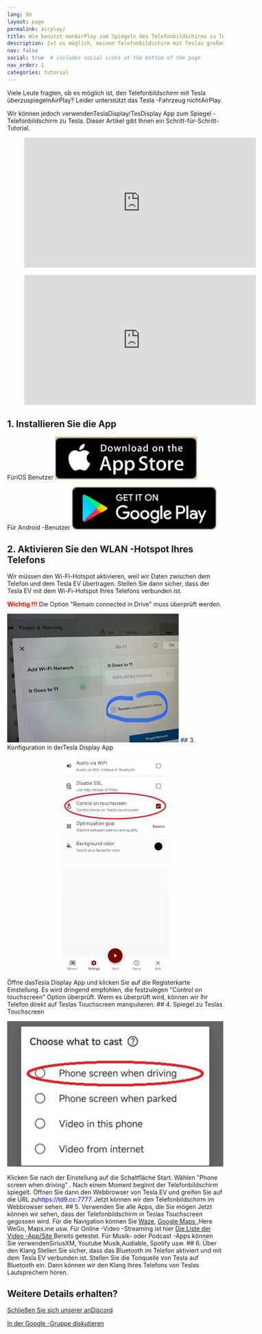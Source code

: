 ```yaml
---
lang: de
layout: page
permalink: airplay/
title: Wie benutzt manAirPlay zum Spiegeln des Telefonbildschirms zu Tesla?
description: Ist es möglich, meinen Telefonbildschirm mit Teslas großem Touchscreen überzuspiegelnAirPlay?
nav: false
social: true  # includes social icons at the bottom of the page
nav_order: 1
categories: tutorial
---
```


Viele Leute fragten, ob es möglich ist, den Telefonbildschirm mit Tesla überzuspiegelnAirPlay? Leider unterstützt das Tesla -Fahrzeug nichtAirPlay.

Wir können jedoch verwendenTeslaDisplay/TesDisplay App zum Spiegel -Telefonbildschirm zu Tesla. Dieser Artikel gibt Ihnen ein Schritt-für-Schritt-Tutorial.

<!-- blank line -->
<figure class= "video-container" >
  <iframe width= "540"  height= "303"  src= "https://www.youtube.com/embed/7gpRzQRM3uk"  frameborder= "0"  allowfullscreen= "true" > </iframe>
</figure>
<!-- blank line -->

<!-- blank line -->
<figure class= "video-container" >
  <iframe width= "540"  height= "303"  src= "https://www.youtube.com/embed/aocOKvVqriA"  frameborder= "0"  allowfullscreen= "true" > </iframe>
</figure>
<!-- blank line -->

## 1. Installieren Sie die App

FüriOS Benutzer
<a id = "appstore"  href = "https://apps.apple.com/app/tesdisplay-screen-mirror/id6469987744" >
<img src= "/assets/img/app-store-badge.png"  height= "100px" >
</a>

Für Android -Benutzer
<a id = "googleplay"  href = "https://play.google.com/store/apps/details?id=io.github.blackpill.tesladisplay&referrer=utm_source%3Dgithub%26utm_medium%3Dorganic" >
<img src= "/assets/img/google-play-badge.svg"  height= "100px" >
</a>

## 2. Aktivieren Sie den WLAN -Hotspot Ihres Telefons
<p> Wir müssen den Wi-Fi-Hotspot aktivieren, weil wir Daten zwischen dem Telefon und dem Tesla EV übertragen.
Stellen Sie dann sicher, dass der Tesla EV mit dem Wi-Fi-Hotspot Ihres Telefons verbunden ist. </P>
<p><span style= "color: red" > <b> Wichtig !!! </b></span> Die Option "Remain connected in Drive"  muss überprüft werden. </p>
<img src= "/assets/img/wifi-connected.jpg"  height= "300px" >
## 3. Konfiguration in derTesla Display App
<p style= "text-align: center;" >
<img src= "/assets/img/settings-nav.jpg"  alt= "The settings of Tesla Display app"  height= "500px" >
</p>
Öffne dasTesla Display App und klicken Sie auf die Registerkarte Einstellung.
Es wird dringend empfohlen, die festzulegen "Control on touchscreen"  Option überprüft. Wenn es überprüft wird, können wir Ihr Telefon direkt auf Teslas Touchscreen manipulieren.
## 4. Spiegel zu Teslas Touchscreen
<p style= "text-align: center;" >
<img src= "/assets/img/phone-screen.jpg"  alt= "The start choice of Tesla Display app"  width= "540px" >
</p>
Klicken Sie nach der Einstellung auf die Schaltfläche Start. Wählen "Phone screen when driving" . Nach einem Moment beginnt der Telefonbildschirm spiegelt.
Öffnen Sie dann den Webbrowser von Tesla EV und greifen Sie auf die URL zu<span style= "color:blue" >https://td9.cc:7777</span>. Jetzt können wir den Telefonbildschirm im Webbrowser sehen.
## 5. Verwenden Sie alle Apps, die Sie mögen
Jetzt können wir sehen, dass der Telefonbildschirm in Teslas Touchscreen gegossen wird.
Für die Navigation können Sie <a href = verwenden "/waze" >Waze</a>, <a href = "/gmap" > Google Maps </a>,Here WeGo, Maps.me usw.
Für Online -Video -Streaming ist hier <a href = "/sites" > Die Liste der Video -App/Site </a> Bereits getestet.
Für Musik- oder Podcast -Apps können Sie verwendenSiriusXM, Youtube Musik,Audiable, Spotify usw.
## 6. Über den Klang
Stellen Sie sicher, dass das Bluetooth im Telefon aktiviert und mit dem Tesla EV verbunden ist.
Stellen Sie die Tonquelle von Tesla auf Bluetooth ein.
Dann können wir den Klang Ihres Telefons von Teslas Lautsprechern hören.

## Weitere Details erhalten?
<p> <a href = "https://discord.gg/Tvbs9uWcN9"  Ziel = "_blank" > Schließen Sie sich unserer anDiscord</a> </p>
<p> <a href = "https://groups.google.com/g/tesla-display"  Ziel = "_blank" > In der Google -Gruppe diskutieren </a> </p>

